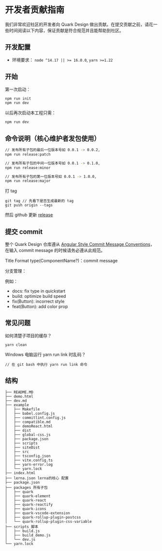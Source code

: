 # 开发者贡献指南

我们非常欢迎社区的开发者向 Quark Design 做出贡献。在提交贡献之前，请花一些时间阅读以下内容，保证贡献是符合规范并且能帮助到社区。

## 开发配置

- 环境要求： `node ^14.17 || >= 16.0.0`, `yarn >=1.22`

## 开始

第一次启动：

```bash
npm run init
npm run dev
```

以后再次启动本工程只需：

```bash
npm run dev
```

## 命令说明（核心维护者发包使用）

```bash
// 发布所有子包的最后一位版本号如 0.0.1 -> 0.0.2,
npm run release:patch

// 发布所有子包的中间一位版本号如 0.0.1 -> 0.1.0,
npm run release:minor

// 发布所有子包的第一位版本号如 0.0.1 -> 1.0.0,
npm run release:major
```

打 tag

```
git tag // 先看下是否生成最新的 tag
git push origin --tags
```

然后 github 更新 [release](https://github.com/hellof2e/quark-design/releases/new)

## 提交 commit

整个 Quark Design 仓库遵从 [Angular Style Commit Message Conventions](https://gist.github.com/stephenparish/9941e89d80e2bc58a153)，在输入 commit message 的时候请务必遵从此规范。

Title Format
type(ComponentName?)：commit message

分支管理：

例如：

- docs: fix type in quickstart
- build: optimize build speed
- fix(Button): incorrect style
- feat(Button): add color prop

## 常见问题

如何清楚子项目的缓存？

```
yarn clean
```

Windows 电脑运行 yarn run link 时乱码？

```
// 在 git bash 中执行 yarn run link 命令
```

## 结构

```
├── README.MD
├── demo.html
├── dev.md
├── example
│   ├── Makefile
│   ├── babel.config.js
│   ├── commitlint.config.js
│   ├── compatible.md
│   ├── demoReact.html
│   ├── dist
│   ├── global-css.js
│   ├── package.json
│   ├── scripts
│   ├── siteDist
│   ├── src
│   ├── tsconfig.json
│   ├── vite.config.ts
│   ├── yarn-error.log
│   └── yarn.lock
├── index.html
├── lerna.json lerna的核心 配置
├── package.json
├── packages 所有子包
│   ├── quark
│   ├── quark-element
│   ├── quark-react
│   ├── quark-reactify
│   ├── quark-icons
│   ├── quark-vscode-extension
│   ├── quark-rollup-plugin-postcss
│   └── quark-rollup-plugin-css-variable
├── scripts 脚本
│   ├── build.js
│   ├── build_demo.js
│   └── dev.js
└── yarn.lock
```
